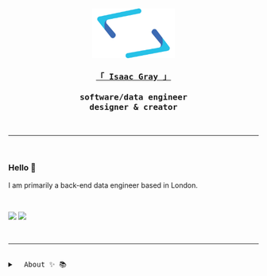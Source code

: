 <h3 align="center">
<a href="https://isaacgray.xyz/" target="_blank" >
<img href="https://isaacgray.xyz/" src="Logo.png" height="100"/>
</a>
	<br/>
	<br />
	<samp>
			<a href="https://isaacgray.xyz/" target="_blank" >
			「 Isaac Gray 」
			</a>
			<br/>
			<br/>
			software/data engineer <br/>
			designer & creator
	</samp>
</h3>

<br />

---

<br />

<h3>Hello 👋</h3>

I am primarily a back-end data engineer based in London.

<br />

<a href="https://www.linkedin.com/in/isaacgray1/"><img src="https://img.shields.io/badge/LinkedIn-26C1E7?style=for-the-badge&logo=linkedin&logoColor=black" /></a>&nbsp;<a href="https://isaacgray.xyz"><img src="https://img.shields.io/badge/isaacgray.xyz-26C1E7?style=for-the-badge&logo=About.me&logoColor=black" /></a>

<br />

---

<br />
<details><summary><samp>&nbsp;&nbsp;About ✨ 📚</samp> </summary>
<br />
	
```json
{
	"age": 25,
	"education": [
		"Bachelor of Computer Science",
		"Bachelor of Computer Engineering (Honours)"
	],
	"experience": [
		"HelloFresh Sydney": "Software Engineer",
		"HelloFresh London": "Data Engineer"
	],
	"interests": [
		"music", "running", "traveling",
		"reading", "writing"
	]
}
```
	
</details>


<br />
<!-- <details><summary><samp>&nbsp;&nbsp;Knowledge & Skills ✨ 🔨</samp> </summary>
<br />

📖&nbsp; **Languages**
<br />

<img src="https://img.shields.io/badge/Python-black?style=for-the-badge&logo=python&logoColor=white" />&nbsp;<img src="https://img.shields.io/badge/TypeScript-black?style=for-the-badge&logo=typescript&logoColor=26C1E7"/>

<img src="https://img.shields.io/badge/C-black?style=for-the-badge&logo=c&logoColor=white" />&nbsp;<img src="https://img.shields.io/badge/C%2B%2B-black?style=for-the-badge&logo=c%2B%2B&logoColor=26C1E7" />&nbsp;<img src="https://img.shields.io/badge/Java-black?style=for-the-badge&logo=java&logoColor=white" />&nbsp;<img src="https://img.shields.io/badge/Bash-black?style=for-the-badge&logo=GNU%20Bash&logoColor=26C1E7" />

<br />

📚&nbsp; **Frameworks**
<br />

<img src="https://img.shields.io/badge/React-black?style=for-the-badge&logo=react&logoColor=26C1E7" />&nbsp;<img src="https://img.shields.io/badge/Gatsby-black?style=for-the-badge&logo=gatsby&logoColor=white" />&nbsp;<img src="https://img.shields.io/badge/fastapi-black?style=for-the-badge&logo=FASTAPI&logoColor=26C1E7" />

<img src="https://img.shields.io/badge/pytest-black?style=for-the-badge&logo=pytest&logoColor=white" />&nbsp;<img src="https://img.shields.io/badge/Sass-black?style=for-the-badge&logo=sass&logoColor=26C1E7" />&nbsp;<img src="https://img.shields.io/badge/styled_components-black?style=for-the-badge&logo=styled-components&logoColor=white" />
<img src="https://img.shields.io/badge/Selenium-black?style=for-the-badge&logo=Selenium&logoColor=26C1E7" />

<br />

💾&nbsp; **Data Store**
<br />

<img src="https://img.shields.io/badge/PostgreSQL-black?style=for-the-badge&logo=postgresql&logoColor=white" />&nbsp;<img src="https://img.shields.io/badge/peewee_ORM-black?style=for-the-badge&logo=pypi&logoColor=26C1E7" />


<img src="https://img.shields.io/badge/MySQL-black?style=for-the-badge&logo=mysql&logoColor=26C1E7" />&nbsp;<img src="https://img.shields.io/badge/MongoDB-black?style=for-the-badge&logo=mongodb&logoColor=white" />&nbsp;<img src="https://img.shields.io/badge/firebase-black?style=for-the-badge&logo=firebase&logoColor=26C1E7" />

<br />

⚙️&nbsp; **Technologies**
<br />

<img src="https://img.shields.io/badge/Amazon_AWS-black?style=for-the-badge&logo=amazonaws&logoColor=26C1E7" />&nbsp;<img src="https://img.shields.io/badge/GitHub_Actions-black?style=for-the-badge&logo=github-actions&logoColor=white" />

<img src="https://img.shields.io/badge/Terraform-black?style=for-the-badge&logo=terraform&logoColor=white" />&nbsp;<img src="https://img.shields.io/badge/kubernetes-black.svg?&style=for-the-badge&logo=kubernetes&logoColor=26C1E7" />&nbsp;<img src="https://img.shields.io/badge/Docker-black?style=for-the-badge&logo=docker&logoColor=white" />

<img src="https://img.shields.io/badge/GraphQl-black?style=for-the-badge&logo=graphql&logoColor=26C1E7" />&nbsp;<img src="https://img.shields.io/badge/Sentry-black?style=for-the-badge&logo=Sentry&logoColor=#white" />&nbsp;<img src="https://img.shields.io/badge/Apache_Kafka-black?style=for-the-badge&logo=apache-kafka&logoColor=white" />

<img src="https://img.shields.io/badge/Postman-black?style=for-the-badge&logo=Postman&logoColor=white" />&nbsp;<img src="https://img.shields.io/badge/GIT-black?style=for-the-badge&logo=git&logoColor=26C1E7" />

<br/>

💽&nbsp; **Hardware**
<br />

<img src="https://img.shields.io/badge/Arduino-black?style=for-the-badge&logo=Arduino&logoColor=26C1E7" />&nbsp;<img src="https://img.shields.io/badge/Raspberry%20Pi-black?style=for-the-badge&logo=Raspberry%20Pi&logoColor=white" />

<br />

📝&nbsp; **UI & UX Design**
<br />

<img src="https://img.shields.io/badge/Figma-black?style=for-the-badge&logo=figma&logoColor=white" />&nbsp;<img src="https://img.shields.io/badge/Canva-black.svg?&style=for-the-badge&logo=Canva&logoColor=26C1E7" />&nbsp;<img src="https://img.shields.io/badge/XD-black?style=for-the-badge&logo=Adobe%20XD&logoColor=white" />

<img src="https://img.shields.io/badge/Photoshop-black?style=for-the-badge&logo=Adobe%20Photoshop&logoColor=26C1E7" />&nbsp;<img src="https://img.shields.io/badge/Illustrator-black?style=for-the-badge&logo=adobe%20illustrator&logoColor=white" />

<br />

</details>
<br />


<details>
<summary>
<samp>&nbsp;&nbsp;Tools of the Trade ✨ 🛠️</samp>
</summary>
<br />

**Terminal**&nbsp;&nbsp;&nbsp;&nbsp;&nbsp;
<img align="center" src="https://img.shields.io/badge/iTerm2-000000?style=for-the-badge&logo=iterm2&logoColor=white" />
<br />
<br />

**OS**
&nbsp;&nbsp;&nbsp;&nbsp;&nbsp;&nbsp;&nbsp;&nbsp;&nbsp;&nbsp;&nbsp;&nbsp;&nbsp;&nbsp;
<img align="center" src="https://img.shields.io/badge/Linux-black?style=for-the-badge&logo=linux&logoColor=26C1E7"/>&nbsp;<img align="center" src="https://img.shields.io/badge/mac%20os-000000?style=for-the-badge&logo=apple&logoColor=white" />
<br />
<br />

**Browser**&nbsp;&nbsp;&nbsp;&nbsp;&nbsp;
<img align="center" src="https://img.shields.io/badge/Firefox-black?style=for-the-badge&logo=Firefox-Browser&logoColor=white"/>
<img align="center" src="https://img.shields.io/badge/Chrome-black?style=for-the-badge&logo=Google-chrome&logoColor=26C1E7">
<br />
<br />

**IDE**&nbsp;&nbsp;&nbsp;&nbsp;&nbsp;&nbsp;&nbsp;&nbsp;&nbsp;&nbsp;&nbsp;&nbsp;&nbsp;&nbsp;
<img align="center" src="https://img.shields.io/badge/VS_code-black?style=for-the-badge&logo=visual%20studio%20code&logoColor=26C1E7" />
<img align="center" src="https://img.shields.io/badge/PyCharm-000000.svg?&style=for-the-badge&logo=PyCharm&logoColor=white" />
<br />
<br />

**Notes**&nbsp;&nbsp;&nbsp;&nbsp;&nbsp;&nbsp;&nbsp;&nbsp;&nbsp;
<img align="center" src="https://img.shields.io/badge/Notion-000000?style=for-the-badge&logo=notion&logoColor=white" />
<img align="center" src="https://img.shields.io/badge/Obsidian-black?style=for-the-badge&logo=Obsidian&logoColor=26C1E7" />
<br />
<br />

**Text Proc.**&nbsp;&nbsp;
<img align="center" src="https://img.shields.io/badge/Markdown-000000?style=for-the-badge&logo=markdown&logoColor=26C1E7" />
<img align="center" src="https://img.shields.io/badge/LaTeX-black?style=for-the-badge&logo=LaTeX&logoColor=white" />
<br />
<br />
</details>

<br />

---

<br />
-->

<!-- <img align="right" src="https://api.visitorbadge.io/api/visitors?path=https%3A%2F%2Fgithub.com%2FI-Gray&label=Github%20Profile%20Visitors&countColor=%2326c1e7&style=flat" /> -->
